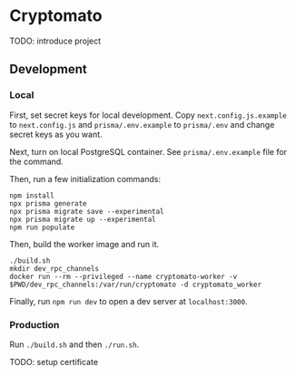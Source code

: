# Cryptomato

TODO: introduce project

## Development

### Local

First, set secret keys for local development.
Copy `next.config.js.example` to `next.config.js` and `prisma/.env.example` to `prisma/.env`
and change secret keys as you want.

Next, turn on local PostgreSQL container.
See `prisma/.env.example` file for the command.

Then, run a few initialization commands:

```shell
npm install
npx prisma generate
npx prisma migrate save --experimental
npx prisma migrate up --experimental
npm run populate
```

Then, build the worker image and run it.

```shell
./build.sh
mkdir dev_rpc_channels
docker run --rm --privileged --name cryptomato-worker -v $PWD/dev_rpc_channels:/var/run/cryptomato -d cryptomato_worker
```

Finally, run `npm run dev` to open a dev server at `localhost:3000`.

### Production

Run `./build.sh` and then `./run.sh`.

TODO: setup certificate
